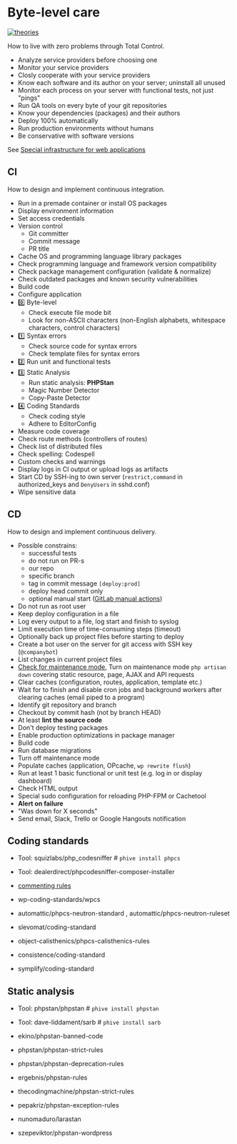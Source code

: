 # Byte-level care

[![theories](https://img.shields.io/badge/more-theories-purple)](https://github.com/stars/szepeviktor/lists/theory)

How to live with zero problems through Total Control.

-   Analyze service providers before choosing one
-   Monitor your service providers
-   Closly cooperate with your service providers
-   Know each software and its author on your server; uninstall all unused
-   Monitor each process on your server with functional tests, not just "pings"
-   Run QA tools on every byte of your git repositories
-   Know your dependencies (packages) and their authors
-   Deploy 100% automatically
-   Run production environments without humans
-   Be conservative with software versions

See [Special infrastructure for web applications][href-infrastructure]

## CI

How to design and implement continuous integration.

- Run in a premade container or install OS packages
- Display environment information
- Set access credentials
- Version control
    - Git committer
    - Commit message
    - PR title
- Cache OS and programming language library packages
- Check programming language and framework version compatibility
- Check package management configuration (validate & normalize)
- Check outdated packages and known security vulnerabilities
- Build code
- Configure application
- :zero: Byte-level
    - Check execute file mode bit
    - Look for non-ASCII characters
        (non-English alphabets, whitespace characters, control characters)
- :one: Syntax errors
    - Check source code for syntax errors
    - Check template files for syntax errors
- :two: Run unit and functional tests
- :three: Static Analysis
    - Run static analysis: **PHPStan**
    - Magic Number Detector
    - Copy-Paste Detector
- :four: Coding Standards
    - Check coding style
    - Adhere to EditorConfig
- Measure code coverage
- Check route methods (controllers of routes)
- Check list of distributed files
- Check spelling: Codespell
- Custom checks and warnings
- Display logs in CI output or upload logs as artifacts
- Start CD by SSH-ing to own server (`restrict,command` in authorized_keys and `DenyUsers` in sshd.conf)
- Wipe sensitive data

## CD

How to design and implement continuous delivery.

- Possible constrains:
    - successful tests
    - do not run on PR-s
    - our repo
    - specific branch
    - tag in commit message `[deploy:prod]`
    - deploy head commit only
    - optional manual start ([GitLab manual actions][href-gitlab-manual-actions])
- Do not run as root user
- Keep deploy configuration in a file
- Log every output to a file, log start and finish to syslog
- Limit execution time of time-consuming steps (timeout)
- Optionally back up project files before starting to deploy
- Create a bot user on the server for git access with SSH key (`@companybot`)
- List changes in current project files
- [Check for maintenance mode](/webserver/laravel/Commands/IsDownForMaintenance.php),
    Turn on maintenance mode `php artisan down`
    covering static resource, page, AJAX and API requests
- Clear caches (configuration, routes, application, template etc.)
- Wait for to finish and disable cron jobs and background workers after clearing caches (email piped to a program)
- Identify git repository and branch
- Checkout by commit hash (not by branch HEAD)
- At least **lint the source code**
- Don't deploy testing packages
- Enable production optimizations in package manager
- Build code
- Run database migrations
- Turn off maintenance mode
- Populate caches (application, OPcache, `wp rewrite flush`)
- Run at least 1 basic functional or unit test (e.g. log in or display dashboard)
- Check HTML output
- Special sudo configuration for reloading PHP-FPM or Cachetool
- **Alert on failure**
- "Was down for X seconds"
- Send email, Slack, Trello or Google Hangouts notification

## Coding standards

- Tool: squizlabs/php_codesniffer # `phive install phpcs`
- Tool: dealerdirect/phpcodesniffer-composer-installer

- [commenting rules][href-phpcs-commenting]
- wp-coding-standards/wpcs
- automattic/phpcs-neutron-standard , automattic/phpcs-neutron-ruleset
- slevomat/coding-standard
- object-calisthenics/phpcs-calisthenics-rules
- consistence/coding-standard
- symplify/coding-standard

## Static analysis

- Tool: phpstan/phpstan # `phive install phpstan`
- Tool: dave-liddament/sarb # `phive install sarb`

- ekino/phpstan-banned-code
- phpstan/phpstan-strict-rules
- phpstan/phpstan-deprecation-rules
- ergebnis/phpstan-rules
- thecodingmachine/phpstan-strict-rules
- pepakriz/phpstan-exception-rules
- nunomaduro/larastan
- szepeviktor/phpstan-wordpress

[href-infrastructure]: https://github.com/szepeviktor/infrastructure-for-hosting-web-applications
[href-gitlab-manual-actions]: https://gitlab.com/help/ci/yaml/README.md#manual-actions
[href-phpcs-commenting]: https://github.com/squizlabs/PHP_CodeSniffer/tree/master/src/Standards/PEAR/Sniffs/Commenting
